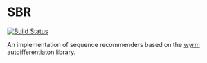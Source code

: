 # SBR

[![Build Status](https://travis-ci.org/maciejkula/wyrm.svg?branch=master)](https://travis-ci.org/maciejkula/sbr-rs)

An implementation of sequence recommenders based on the [wyrm](https://github.com/maciejkula/wyrm) autdifferentiaton library.
